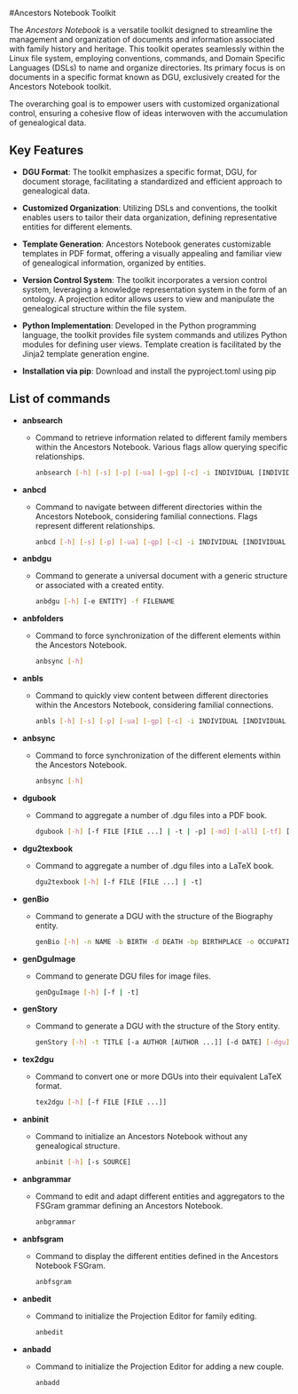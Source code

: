 #Ancestors Notebook Toolkit

The *Ancestors Notebook* is a versatile toolkit designed to streamline the management and organization of documents and information associated with family history and heritage.
This toolkit operates seamlessly within the Linux file system, employing conventions, commands, and Domain Specific Languages (DSLs) to name and organize directories.
 Its primary focus is on documents in a specific format known as DGU, exclusively created for the Ancestors Notebook toolkit. 

The overarching goal is to empower users with customized organizational control, ensuring a cohesive flow of ideas interwoven with the accumulation of genealogical data.

## Key Features

- **DGU Format**: The toolkit emphasizes a specific format, DGU, for document storage, facilitating a standardized and efficient approach to genealogical data.

- **Customized Organization**: Utilizing DSLs and conventions, the toolkit enables users to tailor their data organization, defining representative entities for different elements.

- **Template Generation**: Ancestors Notebook generates customizable templates in PDF format, offering a visually appealing and familiar view of genealogical information, organized by entities.

- **Version Control System**: The toolkit incorporates a version control system, leveraging a knowledge representation system in the form of an ontology. A projection editor allows users to view and manipulate the genealogical structure within the file system.

- **Python Implementation**: Developed in the Python programming language, the toolkit provides file system commands and utilizes Python modules for defining user views. Template creation is facilitated by the Jinja2 template generation engine.

- **Installation via pip**: Download and install the pyproject.toml using pip

## List of commands

- **anbsearch**
  - Command to retrieve information related to different family members within the Ancestors Notebook. Various flags allow querying specific relationships.
    ```bash
    anbsearch [-h] [-s] [-p] [-ua] [-gp] [-c] -i INDIVIDUAL [INDIVIDUAL ...]
    ```

- **anbcd**
  - Command to navigate between different directories within the Ancestors Notebook, considering familial connections. Flags represent different relationships.
    ```bash
    anbcd [-h] [-s] [-p] [-ua] [-gp] [-c] -i INDIVIDUAL [INDIVIDUAL ...]
    ```

- **anbdgu**
  - Command to generate a universal document with a generic structure or associated with a created entity.
    ```bash
    anbdgu [-h] [-e ENTITY] -f FILENAME
    ```

- **anbfolders**
  - Command to force synchronization of the different elements within the Ancestors Notebook.
    ```bash
    anbsync [-h]
    ```

- **anbls**
  - Command to quickly view content between different directories within the Ancestors Notebook, considering familial connections.
    ```bash
    anbls [-h] [-s] [-p] [-ua] [-gp] [-c] -i INDIVIDUAL [INDIVIDUAL ...]
    ```

- **anbsync**
  - Command to force synchronization of the different elements within the Ancestors Notebook.
    ```bash
    anbsync [-h]
    ```

- **dgubook**
  - Command to aggregate a number of .dgu files into a PDF book.
    ```bash
    dgubook [-h] [-f FILE [FILE ...] | -t | -p] [-md] [-all] [-tf] [-o OUTPUT]
    ```

- **dgu2texbook**
  - Command to aggregate a number of .dgu files into a LaTeX book.
    ```bash
    dgu2texbook [-h] [-f FILE [FILE ...] | -t]
    ```

- **genBio**
  - Command to generate a DGU with the structure of the Biography entity.
    ```bash
    genBio [-h] -n NAME -b BIRTH -d DEATH -bp BIRTHPLACE -o OCCUPATION
    ```

- **genDguImage**
  - Command to generate DGU files for image files.
    ```bash
    genDguImage [-h] [-f | -t]
    ```

- **genStory**
  - Command to generate a DGU with the structure of the Story entity.
    ```bash
    genStory [-h] -t TITLE [-a AUTHOR [AUTHOR ...]] [-d DATE] [-dgu]
    ```

- **tex2dgu**
  - Command to convert one or more DGUs into their equivalent LaTeX format.
    ```bash
    tex2dgu [-h] [-f FILE [FILE ...]]
    ```

- **anbinit**
  - Command to initialize an Ancestors Notebook without any genealogical structure.
    ```bash
    anbinit [-h] [-s SOURCE]
    ```

- **anbgrammar**
  - Command to edit and adapt different entities and aggregators to the FSGram grammar defining an Ancestors Notebook.
    ```bash
    anbgrammar
    ```

- **anbfsgram**
  - Command to display the different entities defined in the Ancestors Notebook FSGram.
    ```bash
    anbfsgram
    ```

- **anbedit**
  - Command to initialize the Projection Editor for family editing.
    ```bash
    anbedit
    ```

- **anbadd**
  - Command to initialize the Projection Editor for adding a new couple.
    ```bash
    anbadd
    ```

